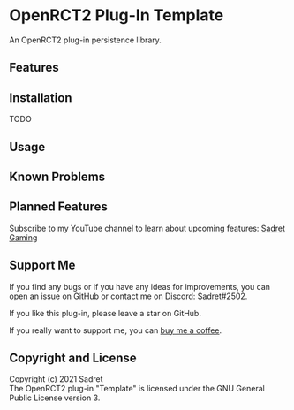 # OpenRCT2 Plug-In Template

An OpenRCT2 plug-in persistence library.

## Features

## Installation

TODO

## Usage

## Known Problems

## Planned Features

Subscribe to my YouTube channel to learn about upcoming features:
[Sadret Gaming](https://www.youtube.com/channel/UCLF2DGVDbo_Od5K4MeGNTRQ/)

## Support Me

If you find any bugs or if you have any ideas for improvements, you can open an issue on GitHub or contact me on Discord: Sadret#2502.

If you like this plug-in, please leave a star on GitHub.

If you really want to support me, you can [buy me a coffee](https://www.BuyMeACoffee.com/SadretGaming).

## Copyright and License

Copyright (c) 2021 Sadret\
The OpenRCT2 plug-in "Template" is licensed under the GNU General Public License version 3.
